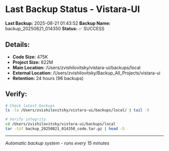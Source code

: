 # Last Backup Status - Vistara-UI

**Last Backup:** 2025-08-21 01:43:52
**Backup Name:** backup_20250821_014350
**Status:** ✅ SUCCESS

## Details:
- **Code Size:** 475K
- **Project Size:** 822M
- **Main Location:** /Users/zvishilovitsky/vistara-ui/backups/local
- **External Location:** /Users/zvishilovitsky/Backup_All_Projects/vistara-ui
- **Retention:** 24 hours (96 backups)

## Verify:
```bash
# Check latest backups
ls -la /Users/zvishilovitsky/vistara-ui/backups/local/ | tail -5

# Verify integrity
cd /Users/zvishilovitsky/vistara-ui/backups/local
tar -tzf backup_20250821_014350_code.tar.gz | head -5
```

---
*Automatic backup system - runs every 15 minutes*
